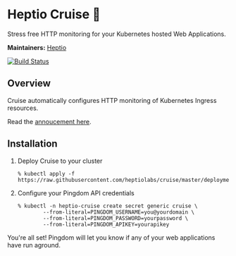 # Heptio Cruise 🚢

Stress free HTTP monitoring for your Kubernetes hosted Web Applications.

**Maintainers:** [Heptio][0]

[![Build Status][1]][2]

## Overview
Cruise automatically configures HTTP monitoring of Kubernetes Ingress resources.

Read the [annoucement here][3].

## Installation

1. Deploy Cruise to your cluster
    ```
    % kubectl apply -f https://raw.githubusercontent.com/heptiolabs/cruise/master/deployment/cruise.yaml
    ```
2. Configure your Pingdom API credentials
    ```
    % kubectl -n heptio-cruise create secret generic cruise \
            --from-literal=PINGDOM_USERNAME=you@yourdomain \
            --from-literal=PINGDOM_PASSWORD=yourpassword \
            --from-literal=PINGDOM_APIKEY=yourapikey
    ```

You're all set!
Pingdom will let you know if any of your web applications have run aground.

[0]: https://github.com/heptio
[1]: https://travis-ci.org/heptiolabs/cruise.svg?branch=master
[2]: https://travis-ci.org/heptiolabs/cruise
[3]: https://blog.heptio.com/hello-cruise-491852b98a89
